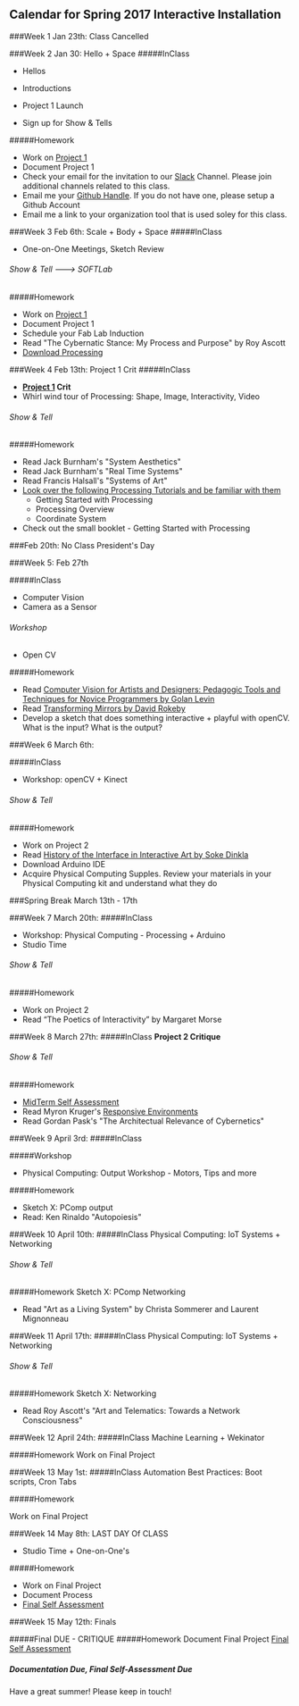 ## Calendar for Spring 2017 Interactive Installation

###Week 1 Jan 23th: Class Cancelled





###Week 2 Jan 30: Hello + Space
#####InClass
* Hellos
* Introductions
* Project 1 Launch

* Sign up for Show & Tells

#####Homework 
* Work on [Project 1](Project_1.md)
* Document Project 1
* Check your email for the invitation to our [Slack](https://iisp17.slack.com) Channel. Please join additional channels related to this class.
* Email me your [Github Handle](https://github.com/). If you do not have one, please setup a Github Account
* Email me a link to your organization tool that is used soley for this class.




###Week 3 Feb 6th: Scale + Body + Space
#####InClass
* One-on-One Meetings, Sketch Review

###### Show & Tell ---> SOFTLab




#####Homework 
* Work on [Project 1](Project_1.md)
* Document Project 1
* Schedule your Fab Lab Induction
* Read "The Cybernatic Stance: My Process and Purpose" by Roy Ascott
* [Download Processing](https://processing.org/download/)



###Week 4 Feb 13th: Project 1 Crit
#####InClass  
* **[Project 1](Project_1.md) Crit**
* Whirl wind tour of Processing: Shape, Image, Interactivity, Video

###### Show & Tell



#####Homework
* Read Jack Burnham's "System Aesthetics"
* Read Jack Burnham's "Real Time Systems"
* Read Francis Halsall's "Systems of Art"
* [Look over the following Processing Tutorials and be familiar with them](https://processing.org/tutorials) 
	* Getting Started with Processing
	* Processing Overview
	* Coordinate System
* Check out the small booklet - Getting Started with Processing


###Feb 20th: No Class President's Day


###Week 5: Feb 27th

#####InClass

* Computer Vision
* Camera as a Sensor

###### Workshop 
* Open CV



#####Homework 
* Read [Computer Vision for Artists and Designers: Pedagogic Tools and Techniques for Novice Programmers by Golan Levin](http://www.flong.com/texts/essays/essay_cvad/)
* Read [Transforming Mirrors by David Rokeby](http://homepage.mac.com/davidrokeby/mirrors.html)
* Develop a sketch that does something interactive + playful with openCV. What is the input? What is the output?




###Week 6 March 6th: 

#####InClass
* Workshop: openCV + Kinect

###### Show & Tell



#####Homework
* Work on Project 2
* Read [History of the Interface in Interactive Art by Soke Dinkla](http://www.kenfeingold.com/dinkla_history.html)
* Download Arduino IDE
* Acquire Physical Computing Supples. Review your materials in your Physical Computing kit and understand what they do


###Spring Break March 13th - 17th


###Week 7 March 20th:
#####InClass
* Workshop: Physical Computing - Processing + Arduino
* Studio Time

###### Show & Tell


#####Homework 

* Work on Project 2
* Read “The Poetics of Interactivity” by Margaret Morse



###Week 8 March 27th: 
#####InClass
**Project 2 Critique**

###### Show & Tell



#####Homework
* [MidTerm Self Assessment](SelfAssessments.md)
* Read Myron Kruger's [Responsive Environments](http://www.ctcs505.com/wp-content/uploads/2016/01/Krueger.pdf)
* Read Gordan Pask's "The Architectual Relevance of Cybernetics"


###Week 9 April 3rd:
#####InClass



#####Workshop
* Physical Computing: Output Workshop - Motors, Tips and more


#####Homework 
* Sketch X: PComp output
* Read: Ken Rinaldo "Autopoiesis"




###Week 10 April 10th:
#####InClass
Physical Computing: IoT Systems + Networking

###### Show & Tell


#####Homework
Sketch X: PComp Networking
* Read "Art as a Living System" by Christa Sommerer and Laurent Mignonneau




###Week 11 April 17th:
#####InClass
Physical Computing: IoT Systems + Networking

###### Show & Tell


#####Homework
Sketch X: Networking
* Read Roy Ascott's "Art and Telematics: Towards a Network Consciousness"





###Week 12 April 24th:
#####InClass
Machine Learning + Wekinator


#####Homework
Work on Final Project



###Week 13 May 1st:
#####InClass
Automation
Best Practices: Boot scripts, Cron Tabs
		
#####Homework

Work on Final Project



###Week 14 May 8th: LAST DAY Of CLASS 
* Studio Time + One-on-One's

#####Homework

* Work on Final Project
* Document Process
* [Final Self Assessment](SelfAssessments.md)



###Week 15 May 12th: Finals  

#####Final DUE - CRITIQUE
#####Homework
Document Final Project
[Final Self Assessment](SelfAssessments.md)
##### Documentation Due, Final Self-Assessment Due

Have a great summer! Please keep in touch!
